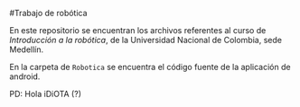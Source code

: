 #Trabajo de robótica

En este repositorio se encuentran los archivos referentes al curso de *Introducción a la robótica*, de la Universidad Nacional de Colombia, sede Medellín.


En la carpeta de `Robotica` se encuentra el código fuente de la aplicación de android.


PD: Hola iDiOTA (?)
